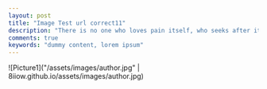```yaml
---
layout: post
title: "Image Test url correct11"
description: "There is no one who loves pain itself, who seeks after it and wants to have it, simply because it is pain..."
comments: true
keywords: "dummy content, lorem ipsum"
---
```

![Picture1]("/assets/images/author.jpg" | 8iiow.github.io/assets/images/author.jpg)

